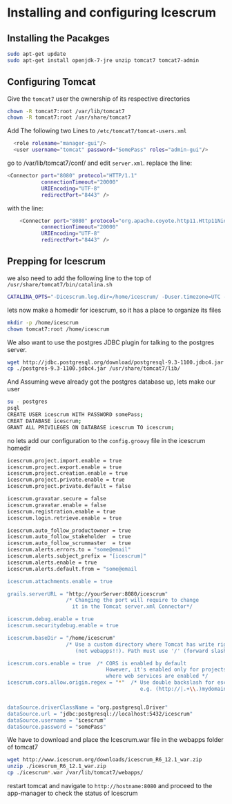 Installing and configuring Icescrum
===================================

Installing the Pacakges
-----------------------

```sh
sudo apt-get update
sudo apt-get install openjdk-7-jre unzip tomcat7 tomcat7-admin
```

Configuring Tomcat
----------------

Give the `tomcat7` user the ownership of its respective directories

```sh
chown -R tomcat7:root /var/lib/tomcat7
chown -R tomcat7:root /usr/share/tomcat7
```

Add The following two Lines to `/etc/tomcat7/tomcat-users.xml`

```sh
  <role rolename="manager-gui"/>
  <user username="tomcat" password="SomePass" roles="admin-gui"/>
```

go to /var/lib/tomcat7/conf/ and edit `server.xml`. replace the line:
```sh
<Connector port="8080" protocol="HTTP/1.1"
           connectionTimeout="20000"
           URIEncoding="UTF-8"
           redirectPort="8443" />
```
with the line: 
```sh
    <Connector port="8080" protocol="org.apache.coyote.http11.Http11NioProtocol"
           connectionTimeout="20000"
           URIEncoding="UTF-8"
           redirectPort="8443" />
```

Prepping for Icescrum
---------------------

we also need to add the following line to the top of `/usr/share/tomcat7/bin/catalina.sh`

```sh
CATALINA_OPTS="-Dicescrum.log.dir=/home/icescrum/ -Duser.timezone=UTC -Dicescrum_config_location=/home/icescrum/config.groovy -Xmx512m -XX:MaxPermSize=256m"
```

lets now make a homedir for icescrum, so it has a place to organize its files

```sh
mkdir -p /home/icescrum
chown tomcat7:root /home/icescrum
```

We also want to use the postgres JDBC plugin for talking to the postgres server.

```sh
wget http://jdbc.postgresql.org/download/postgresql-9.3-1100.jdbc4.jar
cp ./postgres-9.3-1100.jdbc4.jar /usr/share/tomcat7/lib/
```

And Assuming weve already got the postgres database up, lets make our user
```sh
su - postgres
psql
CREATE USER icescrum WITH PASSWORD somePass;
CREAT DATABASE icescrum;
GRANT ALL PRIVILEGES ON DATABASE icescrum TO icescrum;
```

no lets add our configuration to the `config.groovy` file in the icescrum homedir
```sh
icescrum.project.import.enable = true
icescrum.project.export.enable = true
icescrum.project.creation.enable = true
icescrum.project.private.enable = true
icescrum.project.private.default = false

icescrum.gravatar.secure = false
icescrum.gravatar.enable = false
icescrum.registration.enable = true
icescrum.login.retrieve.enable = true

icescrum.auto_follow_productowner = true
icescrum.auto_follow_stakeholder  = true
icescrum.auto_follow_scrummaster  = true
icescrum.alerts.errors.to = "some@email"
icescrum.alerts.subject_prefix = "[icescrum]"
icescrum.alerts.enable = true
icescrum.alerts.default.from = "some@email

icescrum.attachments.enable = true

grails.serverURL = "http://yourServer:8080/icescrum"
                   /* Changing the port will require to change 
                     it in the Tomcat server.xml Connector*/

icescrum.debug.enable = true
icescrum.securitydebug.enable = true

icescrum.baseDir = "/home/icescrum"
                   /* Use a custom directory where Tomcat has write rights
                      (not webapps!!). Path must use '/' (forward slash) */

icescrum.cors.enable = true  /* CORS is enabled by default
                                However, it's enabled only for projects 
                                where web services are enabled */
icescrum.cors.allow.origin.regex = "*"  /* Use double backslash for escaping
                                           e.g. (http://|.+\\.)mydomain\\.com */


dataSource.driverClassName = "org.postgresql.Driver"
dataSource.url = "jdbc:postgresql://localhost:5432/icescrum"
dataSource.username = "icescrum"
dataSource.password = "somePass"
```

We have to download and place the Icescrum.war file in the webapps folder of tomcat7

```sh
wget http://www.icescrum.org/downloads/icescrum_R6_12.1_war.zip
unzip ./icescrum_R6_12.1_war.zip
cp ./icescrum*.war /var/lib/tomcat7/webapps/
```



restart tomcat and navigate to `http://hostname:8080` and proceed to the app-manager to check the status of Icescrum

